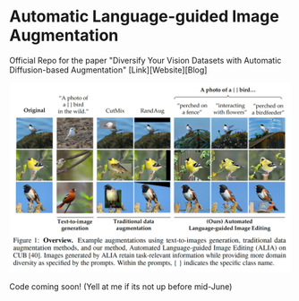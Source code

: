# Automatic Language-guided Image Augmentation

Official Repo for the paper "Diversify Your Vision Datasets with Automatic
Diffusion-based Augmentation" [Link][Website][Blog]

![Teaser](figures/teaser_w_caption.png)

Code coming soon! (Yell at me if its not up before mid-June)

<!-- 
## Code Structure
![Method](figures/method_w_caption.png)


### Generating Captions

### Augmenting Images with Diffusion

### Filtering

### Training -->